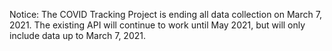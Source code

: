 Notice: The COVID Tracking Project is ending all data collection on March 7, 2021. The existing API will continue to work until May 2021, but will only include data up to March 7, 2021.